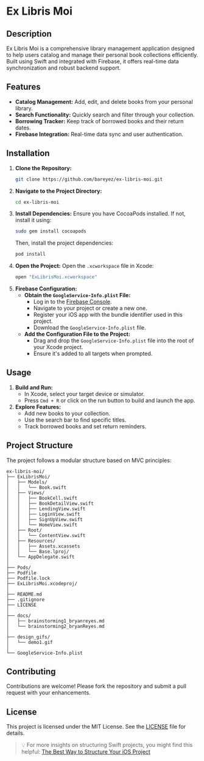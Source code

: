 # Ex Libris Moi

## Description

Ex Libris Moi is a comprehensive library management application designed to help users catalog and manage their personal book collections efficiently. Built using Swift and integrated with Firebase, it offers real-time data synchronization and robust backend support.

## Features

- **Catalog Management:** Add, edit, and delete books from your personal library.
- **Search Functionality:** Quickly search and filter through your collection.
- **Borrowing Tracker:** Keep track of borrowed books and their return dates.
- **Firebase Integration:** Real-time data sync and user authentication.

## Installation

1. **Clone the Repository:**
   ```bash
   git clone https://github.com/bareyez/ex-libris-moi.git
   ```
2. **Navigate to the Project Directory:**
   ```bash
   cd ex-libris-moi
   ```
3. **Install Dependencies:**
   Ensure you have CocoaPods installed. If not, install it using:
   ```bash
   sudo gem install cocoapods
   ```
   Then, install the project dependencies:
   ```bash
   pod install
   ```
4. **Open the Project:**
   Open the `.xcworkspace` file in Xcode:
   ```bash
   open "ExLibrisMoi.xcworkspace"
   ```
5. **Firebase Configuration:**
   - **Obtain the `GoogleService-Info.plist` File:**
     - Log in to the [Firebase Console](https://console.firebase.google.com/).
     - Navigate to your project or create a new one.
     - Register your iOS app with the bundle identifier used in this project.
     - Download the `GoogleService-Info.plist` file.
   - **Add the Configuration File to the Project:**
     - Drag and drop the `GoogleService-Info.plist` file into the root of your Xcode project.
     - Ensure it's added to all targets when prompted.

## Usage

1. **Build and Run:**
   - In Xcode, select your target device or simulator.
   - Press `Cmd + R` or click on the run button to build and launch the app.
2. **Explore Features:**
   - Add new books to your collection.
   - Use the search bar to find specific titles.
   - Track borrowed books and set return reminders.

## Project Structure

The project follows a modular structure based on MVC principles:

```
ex-libris-moi/
├── ExLibrisMoi/
│   ├── Models/
│   │   └── Book.swift
│   ├── Views/
│   │   ├── BookCell.swift
│   │   ├── BookDetailView.swift
│   │   ├── LendingView.swift
│   │   ├── LoginView.swift
│   │   ├── SignUpView.swift
│   │   └── HomeView.swift
│   ├── Root/
│   │   └── ContentView.swift
│   ├── Resources/
│   │   ├── Assets.xcassets
│   │   └── Base.lproj/
│   └── AppDelegate.swift
│
├── Pods/
├── Podfile
├── Podfile.lock
├── ExLibrisMoi.xcodeproj/
│
├── README.md
├── .gitignore
├── LICENSE
│
├── docs/
│   ├── brainstorming1_bryanreyes.md
│   └── brainstorming2_bryanReyes.md
│
├── design_gifs/
│   └── demo1.gif
│
└── GoogleService-Info.plist
```

## Contributing

Contributions are welcome! Please fork the repository and submit a pull request with your enhancements.

## License

This project is licensed under the MIT License. See the [LICENSE](LICENSE) file for details.

> 💡 For more insights on structuring Swift projects, you might find this helpful: [The Best Way to Structure Your iOS Project](https://levelup.gitconnected.com/the-best-way-to-struct-your-ios-project-a2daee7dcb45)
